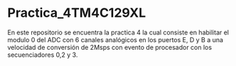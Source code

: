 # Practica_4TM4C129XL
En este repositorio se encuentra la practica 4 la cual consiste en habilitar el modulo 0 del ADC con 6 canales analógicos en los puertos E, D y B a una velocidad de conversión de 2Msps con evento de procesador con los secuenciadores 0,2 y 3.  
